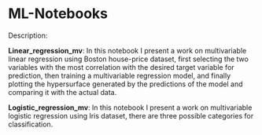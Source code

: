 # ML-Notebooks
Description:

**Linear_regression_mv**:
In this notebook I present a work on multivariable linear regression using Boston house-price dataset, first selecting the two variables with the most correlation with the desired target variable for prediction, then training a multivariable regression model, and finally plotting the hypersurface generated by the predictions of the model and comparing it with the actual data.

**Logistic_regression_mv**:
In this notebook I present a work on multivariable logistic regression using Iris dataset, there are three possible categories for classification.
